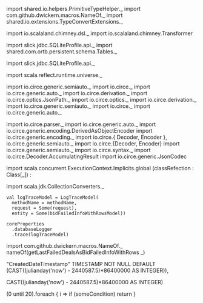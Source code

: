 import shared.io.helpers.PrimitiveTypeHelper._
import com.github.dwickern.macros.NameOf._
import shared.io.extensions.TypeConvertExtensions._

import io.scalaland.chimney.dsl._
import io.scalaland.chimney.Transformer


import slick.jdbc.SQLiteProfile.api._
import shared.com.ortb.persistent.schema.Tables._

import slick.jdbc.SQLiteProfile.api._

import scala.reflect.runtime.universe._

import io.circe.generic.semiauto._
import io.circe._
import io.circe.generic.auto._
import io.circe.derivation._
import io.circe.optics.JsonPath._
import io.circe.optics._
import io.circe.derivation._
import io.circe.generic.semiauto._
import io.circe._
import io.circe.generic.auto._

import io.circe.parser._
import io.circe.generic.auto._
import io.circe.generic.encoding.DerivedAsObjectEncoder
import io.circe.generic.encoding._
import io.circe.{ Decoder, Encoder }, io.circe.generic.semiauto._
import io.circe.{Decoder, Encoder}
import io.circe.generic.semiauto._
import io.circe.syntax._
import io.circe.Decoder.AccumulatingResult
import io.circe.generic.JsonCodec



import scala.concurrent.ExecutionContext.Implicits.global
(classRefection : Class[_]) :

import scala.jdk.CollectionConverters._

    val logTraceModel = LogTraceModel(
      methodName = methodName,
      request = Some(request),
      entity = Some(bidFailedInfoWithRowsModel))

    coreProperties
      .databaseLogger
      .trace(logTraceModel)


import com.github.dwickern.macros.NameOf._
nameOf(getLastFailedDealsAsBidFailedInfoWithRows _)

"CreatedDateTimestamp" TIMESTAMP NOT NULL DEFAULT (CAST((julianday('now') - 2440587.5)*86400000 AS INTEGER)),

CAST((julianday('now') - 2440587.5)*86400000 AS INTEGER)

(0 until 20).foreach { i => if (someCondition) return }